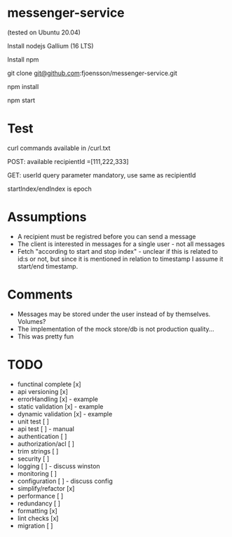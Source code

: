 # messenger-service
(tested on Ubuntu 20.04)

Install nodejs Gallium (16 LTS)

Install npm

git clone git@github.com:fjoensson/messenger-service.git

npm install

npm start

# Test
curl commands available in /curl.txt

POST:
available recipientId =[111,222,333]

GET:
userId query parameter mandatory, use same as recipientId

startIndex/endIndex is epoch

# Assumptions
* A recipient must be registred before you can send a message
* The client is interested in messages for a single user - not all messages
* Fetch "according to start and stop index" - unclear if this is related to id:s or not, but since it is mentioned in relation to timestamp I assume it start/end timestamp. 

# Comments
* Messages may be stored under the user instead of by themselves. Volumes?
* The implementation of the mock store/db is not production quality...
* This was pretty fun

# TODO
* functinal complete [x]
* api versioning [x] 
* errorHandling [x] - example
* static validation [x] - example
* dynamic validation [x] - example
* unit test [ ]
* api test [ ] - manual
* authentication [ ]
* authorization/acl [ ]
* trim strings [ ]
* security [ ]
* logging [ ] - discuss winston
* monitoring [ ]
* configuration [ ] - discuss config
* simplify/refactor [x]
* performance [ ]
* redundancy [ ]
* formatting [x]
* lint checks [x]
* migration [ ]
